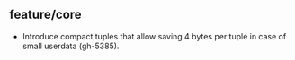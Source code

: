 ## feature/core

* Introduce compact tuples that allow saving 4 bytes per tuple
  in case of small userdata (gh-5385).
